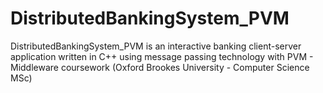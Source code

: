 DistributedBankingSystem_PVM
============================
DistributedBankingSystem_PVM is an interactive banking client-server application written in C++ using message passing technology with PVM - Middleware coursework (Oxford Brookes University - Computer Science MSc)
